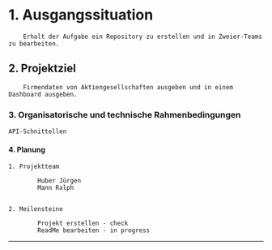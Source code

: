 # <b>1. Ausgangssituation</b>

    	Erhalt der Aufgabe ein Repository zu erstellen und in Zweier-Teams zu bearbeiten.

		
## <b>2. Projektziel</b>

    	Firmendaten von Aktiengesellschaften ausgeben und in einem Dashboard ausgeben.
		
### <b>3. Organisatorische und technische Rahmenbedingungen</b>

	API-Schnittellen
   
         
#### <b>4. Planung</b>

		
	1. Projektteam

    		Huber Jürgen
    		Mann Ralph
			

	2. Meilensteine

    		Projekt erstellen - check
    		ReadMe bearbeiten - in progress
---------------------------------------------------------------------
